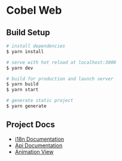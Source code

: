 # Cobel Web

## Build Setup

```bash
# install dependencies
$ yarn install

# serve with hot reload at localhost:3000
$ yarn dev

# build for production and launch server
$ yarn build
$ yarn start

# generate static project
$ yarn generate
```

## Project Docs

- [i18n Documentation](https://kazupon.github.io/vue-i18n/)
- [Api Documentation](https://api-cobel.applife.ir/api/document#/)
- [Animation View](https://drive.google.com/file/d/17lYxsdqWqROmd8QpX-R9RLArJSu8UAza/view)
